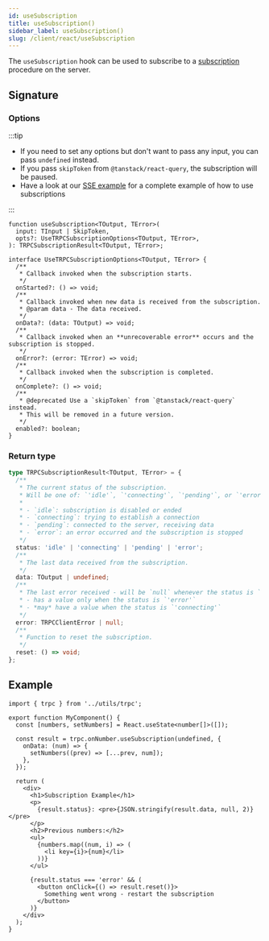 ```yaml
---
id: useSubscription
title: useSubscription()
sidebar_label: useSubscription()
slug: /client/react/useSubscription
---
```


The `useSubscription` hook can be used to subscribe to a [subscription](../../server/subscriptions.md) procedure on the server.

## Signature

### Options

:::tip

- If you need to set any options but don't want to pass any input, you can pass `undefined` instead.
- If you pass `skipToken` from `@tanstack/react-query`, the subscription will be paused.
- Have a look at our [SSE example](https://github.com/trpc/examples-next-sse-chat) for a complete example of how to use subscriptions

:::

```tsx
function useSubscription<TOutput, TError>(
  input: TInput | SkipToken,
  opts?: UseTRPCSubscriptionOptions<TOutput, TError>,
): TRPCSubscriptionResult<TOutput, TError>;

interface UseTRPCSubscriptionOptions<TOutput, TError> {
  /**
   * Callback invoked when the subscription starts.
   */
  onStarted?: () => void;
  /**
   * Callback invoked when new data is received from the subscription.
   * @param data - The data received.
   */
  onData?: (data: TOutput) => void;
  /**
   * Callback invoked when an **unrecoverable error** occurs and the subscription is stopped.
   */
  onError?: (error: TError) => void;
  /**
   * Callback invoked when the subscription is completed.
   */
  onComplete?: () => void;
  /**
   * @deprecated Use a `skipToken` from `@tanstack/react-query` instead.
   * This will be removed in a future version.
   */
  enabled?: boolean;
}
```

### Return type

```ts
type TRPCSubscriptionResult<TOutput, TError> = {
  /**
   * The current status of the subscription.
   * Will be one of: `'idle'`, `'connecting'`, `'pending'`, or `'error'`.
   *
   * - `idle`: subscription is disabled or ended
   * - `connecting`: trying to establish a connection
   * - `pending`: connected to the server, receiving data
   * - `error`: an error occurred and the subscription is stopped
   */
  status: 'idle' | 'connecting' | 'pending' | 'error';
  /**
   * The last data received from the subscription.
   */
  data: TOutput | undefined;
  /**
   * The last error received - will be `null` whenever the status is `'pending'` or `'idle'`
   * - has a value only when the status is `'error'`
   * - *may* have a value when the status is `'connecting'`
   */
  error: TRPCClientError | null;
  /**
   * Function to reset the subscription.
   */
  reset: () => void;
};
```

## Example

```tsx title='components/MyComponent.tsx'
import { trpc } from '../utils/trpc';

export function MyComponent() {
  const [numbers, setNumbers] = React.useState<number[]>([]);

  const result = trpc.onNumber.useSubscription(undefined, {
    onData: (num) => {
      setNumbers((prev) => [...prev, num]);
    },
  });

  return (
    <div>
      <h1>Subscription Example</h1>
      <p>
        {result.status}: <pre>{JSON.stringify(result.data, null, 2)}</pre>
      </p>
      <h2>Previous numbers:</h2>
      <ul>
        {numbers.map((num, i) => (
          <li key={i}>{num}</li>
        ))}
      </ul>

      {result.status === 'error' && (
        <button onClick={() => result.reset()}>
          Something went wrong - restart the subscription
        </button>
      )}
    </div>
  );
}
```
